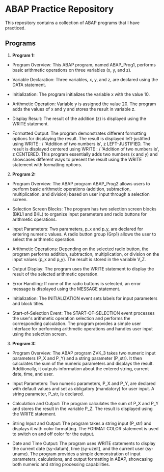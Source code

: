 # ABAP Practice Repository 

This repository contains a collection of ABAP programs that I have practiced.

## Programs

1. **Program 1:**
   
- Program Overview:
This ABAP program, named ABAP_Prog1, performs basic arithmetic operations on three variables (x, y, and z).

- Variable Declaration:
Three variables, x, y, and z, are declared using the DATA statement.

- Initialization:
The program initializes the variable x with the value 10.

- Arithmetic Operation:
Variable y is assigned the value 20.
The program adds the values of x and y and stores the result in variable z.

- Display Result:
The result of the addition (z) is displayed using the WRITE statement.

- Formatted Output:
The program demonstrates different formatting options for displaying the result.
The result is displayed left-justified using WRITE : / 'Addition of two numbers is', z LEFT-JUSTIFIED.
The result is displayed centered using WRITE : / 'Addition of two numbers is', z CENTERED.
This program essentially adds two numbers (x and y) and showcases different ways to present the result using the WRITE statement with formatting options.

2. **Program 2:**

- Program Overview:
The ABAP program ABAP_Prog2 allows users to perform basic arithmetic operations (addition, subtraction, multiplication, and division) based on user input through a selection screen.

- Selection Screen Blocks:
The program has two selection screen blocks (BKL1 and BKL) to organize input parameters and radio buttons for arithmetic operations.

- Input Parameters:
Two parameters, p_x and p_y, are declared for entering numeric values.
A radio button group (Grp1) allows the user to select the arithmetic operation.

- Arithmetic Operations:
Depending on the selected radio button, the program performs addition, subtraction, multiplication, or division on the input values (p_x and p_y).
The result is stored in the variable V_Z.

- Output Display:
The program uses the WRITE statement to display the result of the selected arithmetic operation.

- Error Handling:
If none of the radio buttons is selected, an error message is displayed using the MESSAGE statement.

- Initialization:
The INITIALIZATION event sets labels for input parameters and block titles.

- Start-of-Selection Event:
The START-OF-SELECTION event processes the user's arithmetic operation selection and performs the corresponding calculation.
The program provides a simple user interface for performing arithmetic operations and handles user input using the selection screen.

3. **Program 3:**

- Program Overview:
The ABAP program ZVK_3 takes two numeric input parameters (P_X and P_Y) and a string parameter (P_str). It then calculates the sum of the numeric parameters and displays the result. Additionally, it outputs information about the entered string, current date, time, and user.

- Input Parameters:
Two numeric parameters, P_X and P_Y, are declared with default values and set as obligatory (mandatory) for user input.
A string parameter, P_str, is declared.

- Calculation and Output:
The program calculates the sum of P_X and P_Y and stores the result in the variable P_Z.
The result is displayed using the WRITE statement.

- String Input and Output:
The program takes a string input (P_str) and displays it with color formatting.
The FORMAT COLOR statement is used to switch on and off color for the output.

- Date and Time Output:
The program uses WRITE statements to display the current date (sy-datum), time (sy-uzeit), and the current user (sy-uname).
The program provides a simple demonstration of input parameters, calculations, and output formatting in ABAP, showcasing both numeric and string processing capabilities.
